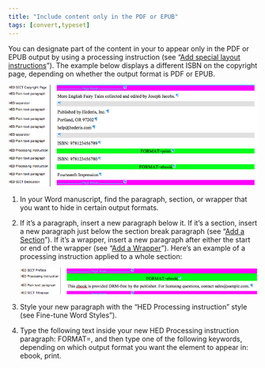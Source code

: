 ```yaml
---
title: "Include content only in the PDF or EPUB"
tags: [convert,typeset]
---
```

 
<html><body><section data-type="chapter" class="hsecchapter" data-hederis-type="hsecchapter" id="include-custom-content" data-pi-attrs="id: include-custom-content; data-tags: convert,typeset;" role="doc-chapter" data-tags="convert,typeset" data-author-name=" " data-book-title=" " title="Include content only in the PDF or EPUB"><p class="hblkp" data-hederis-type="hblkp" id="pBvzFm0Ai">You can designate part of the content in your to appear only in the PDF or EPUB output by using a processing instruction (see &#8220;<a href="{% link _docs/custom-design.md %}" data-hederis-type="hspana" id="prcbqaL9H"><span class="Hyperlink" data-hederis-type="hspnspan" id="pyNCdCtFM">Add special layout instructions</span></a>&#8221;). The example below displays a different ISBN on the copyright page, depending on whether the output format is PDF or EPUB.</p><img data-hederis-type="hblkimg" class="hblkimg" id="pAnkF5Ou2" src="/images/customcontent1.png" data-img-src="/images/customcontent1.png"/><ol class="hwprnumlist" data-hederis-type="hwprnumlist" id="pVG5D7SfE"><li class="hblkoli" data-hederis-type="hblkoli" id="li1d9pKbja"><p class="hblkoli" data-hederis-type="hblklip" id="p97J8qt2f">In your Word manuscript, find the paragraph, section, or wrapper that you want to hide in certain output formats.</p></li><li class="hblkoli" data-hederis-type="hblkoli" id="liYbro2E62"><p class="hblkoli" data-hederis-type="hblklip" id="pBYFe4l8X">If it&#8217;s a paragraph, insert a new paragraph below it. If it&#8217;s a section, insert a new paragraph just below the section break paragraph (see &#8220;<a href="{% link _docs/add-a-section.md %}" data-hederis-type="hspana" id="pGdWbhfh6"><span class="Hyperlink" data-hederis-type="hspnspan" id="pzuDVO7bz">Add a Section</span></a>&#8221;). If it&#8217;s a wrapper, insert a new paragraph after either the start or end of the wrapper (see &#8220;<a href="{% link _docs/add-a-wrapper.md %}" data-hederis-type="hspana" id="pQCyWP5gB"><span class="Hyperlink" data-hederis-type="hspnspan" id="pPSwmXV44">Add a Wrapper</span></a>&#8221;). Here&#8217;s an example of a processing instruction applied to a whole section:</p><img data-hederis-type="hblkimg" class="hblkimg" id="piiWIQRGb" src="/images/customcontent2.png" data-img-src="/images/customcontent2.png"/></li><li class="hblkoli" data-hederis-type="hblkoli" id="ligKEjqalN"><p class="hblkoli" data-hederis-type="hblklip" id="ptYdI1lli">Style your new paragraph with the &#8220;HED Processing instruction&#8221; style (see Fine-tune Word Styles&#8221;).</p></li><li class="hblkoli" data-hederis-type="hblkoli" id="liiG9dGTH0"><p class="hblkoli" data-hederis-type="hblklip" id="p2ANvsxSN">Type the following text inside your new HED Processing instruction paragraph: FORMAT=, and then type one of the following keywords, depending on which output format you want the element to appear in: ebook, print.</p></li></ol></section></body></html>
